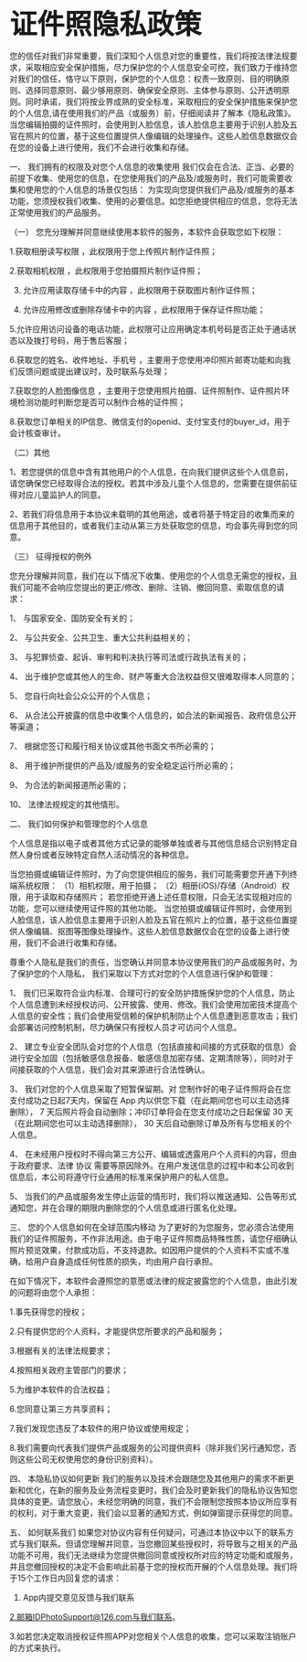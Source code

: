 **<font size=40>证件照隐私政策</font>**

您的信任对我们非常重要，我们深知个人信息对您的重要性，我们将按法律法规要求，采取相应安全保护措施，尽力保护您的个人信息安全可控，我们致力于维持您对我们的信任，恪守以下原则，保护您的个人信息：权责一致原则、目的明确原则、选择同意原则、最少够用原则、确保安全原则、主体参与原则、公开透明原则。同时承诺，我们将按业界成熟的安全标准，采取相应的安全保护措施来保护您的个人信息,请在使用我们的产品（或服务）前，仔细阅读并了解本《隐私政策》。
当您编辑拍摄的证件照时，会使用到人脸信息，该人脸信息主要用于识别人脸及五官在照片的位置，基于这些位置提供人像编辑的处理操作。这些人脸信息数据仅会在您的设备上进行使用，我们不会进行收集和存储。


一、 我们拥有的权限及对您个人信息的收集使用
我们仅会在合法、正当、必要的前提下收集、使用您的信息，在您使用我们的产品及/或服务时，我们可能需要收集和使用您的个人信息的场景仅包括： 为实现向您提供我们产品及/或服务的基本功能，您须授权我们收集、使用的必要信息。如您拒绝提供相应的信息，您将无法正常使用我们的产品服务。

（一） 您充分理解并同意继续使用本软件的服务，本软件会获取您如下权限：

1.获取相册读写权限 ，此权限用于您上传照片制作证件照；

2.获取相机权限 ，此权限用于您拍摄照片制作证件照；

3. 允许应用读取存储卡中的内容 ，此权限用于获取图片制作证件照；

4. 允许应用修改或删除存储卡中的内容 ，此权限用于保存证件照功能；

5.允许应用访问设备的电话功能，此权限可让应用确定本机号码是否正处于通话状态以及拨打号码，用于售后客服；

6.获取您的姓名、收件地址、手机号 ，主要用于您使用冲印照片邮寄功能和向我们反馈问题或提出建议时，及时联系与处理；

7.获取您的人脸图像信息 ，主要用于您使用照片拍摄、证件照制作、证件照片环境检测功能时判断您是否可以制作合格的证件照；

8.获取您订单相关的IP信息、微信支付的openid、支付宝支付的buyer_id，用于会计核查审计。

（二）其他

1、若您提供的信息中含有其他用户的个人信息，在向我们提供这些个人信息前，请您确保您已经取得合法的授权。若其中涉及儿童个人信息的，您需要在提供前征得对应儿童监护人的同意。

2、若我们将信息用于本协议未载明的其他用途，或者将基于特定目的收集而来的信息用于其他目的，或者我们主动从第三方处获取您的信息，均会事先得到您的同意。

（三） 征得授权的例外

您充分理解并同意，我们在以下情况下收集、使用您的个人信息无需您的授权，且我们可能不会响应您提出的更正/修改、删除、注销、撤回同意、索取信息的请求：

1、 与国家安全、国防安全有关的；

2、 与公共安全、公共卫生、重大公共利益相关的；

3、 与犯罪侦查、起诉、审判和判决执行等司法或行政执法有关的；

4、 出于维护您或其他人的生命、财产等重大合法权益但又很难取得本人同意的；

5、 您自行向社会公众公开的个人信息；

6、 从合法公开披露的信息中收集个人信息的，如合法的新闻报告、政府信息公开等渠道；

7、 根据您签订和履行相关协议或其他书面文书所必需的；

8、 用于维护所提供的产品及/或服务的安全稳定运行所必需的；

9、 为合法的新闻报道所必需的；

10、 法律法规规定的其他情形。

二、 我们如何保护和管理您的个人信息

个人信息是指以电子或者其他方式记录的能够单独或者与其他信息结合识别特定自然人身份或者反映特定自然人活动情况的各种信息。

当您拍摄或编辑证件照时，为了向您提供相应的服务，我们可能需要您开通下列终端系统权限：
（1）相机权限，用于拍摄；
（2）相册(iOS)/存储（Android）权限，用于读取和存储照片；
若您拒绝开通上述任意权限，只会无法实现相对应的功能，您可以继续使用证件照的其他功能。
当您拍摄或编辑证件照时，会使用到人脸信息，该人脸信息主要用于识别人脸及五官在照片上的位置，基于这些位置提供人像编辑、抠图等图像处理操作。这些人脸信息数据仅会在您的设备上进行使用，我们不会进行收集和存储。

尊重个人隐私是我们的责任，当您确认并同意本协议使用我们的产品或服务时，为了保护您的个人隐私， 我们采取以下方式对您的个人信息进行保护和管理：

1、 我们已采取符合业内标准、合理可行的安全防护措施保护您的个人信息，防止个人信息遭到未经授权访问、公开披露、使用、修改。我们会使用加密技术提高个人信息的安全性；我们会使用受信赖的保护机制防止个人信息遭到恶意攻击；我们会部署访问控制机制，尽力确保只有授权人员才可访问个人信息。

2、 建立专业安全团队会对您的个人信息（包括直接和间接的方式获取的信息）会进行安全加固（包括敏感信息报备、敏感信息加密存储、定期清除等），同时对于间接获取的个人信息，我们会对其来源进行合法性确认。

3、 我们对您的个人信息采取了短暂保留期。对 您制作好的电子证件照将会在您支付成功之日起7天内，保留在 App 内以供您下载（在此期间您也可以主动选择删除）， 7 天后照片将会自动删除；冲印订单将会在您支付成功之日起保留 30 天（在此期间您也可以主动选择删除）， 30 天后自动删除订单及所有与您相关的个人信息。

4、 在未经用户授权时不得向第三方公开、编辑或透露用户个人资料的内容，但由于政府要求、法律 协议 需要等原因除外。在用户发送信息的过程中和本公司收到信息后，本公司将遵守行业通用的标准来保护用户的私人信息。

5、 当我们的产品或服务发生停止运营的情形时，我们将以推送通知、公告等形式通知您，并在合理的期限内删除您的个人信息或进行匿名化处理。

三、 您的个人信息如何在全球范围内移动
为了更好的为您服务，您必须合法使用我们的证件照服务，不作非法用途。由于电子证件照商品特殊性质，请您仔细确认照片预览效果，付款成功后，不支持退款。如因用户提供的个人资料不实或不准确，给用户自身造成任何性质的损失，均由用户自行承担。

在如下情况下，本软件会遵照您的意愿或法律的规定披露您的个人信息，由此引发的问题将由您个人承担：

1.事先获得您的授权；

2.只有提供您的个人资料，才能提供您所要求的产品和服务；

3.根据有关的法律法规要求；

4.按照相关政府主管部门的要求；

5.为维护本软件的合法权益；

6.您同意让第三方共享资料；

7.我们发现您违反了本软件的用户协议或使用规定；

8.我们需要向代表我们提供产品或服务的公司提供资料（除非我们另行通知您，否则这些公司无权使用您的身份识别资料）。

四、 本隐私协议如何更新
我们的服务以及技术会跟随您及其他用户的需求不断更新和优化，在新的服务及业务流程变更时，我们会及时更新我们的隐私协议告知您具体的变更。请您放心，未经您明确的同意，我们不会限制您按照本协议所应享有的权利，对于重大变更，我们会以显著的通知方式，例如弹窗提示获得您的同意。

五、 如何联系我们
如果您对协议内容有任何疑问，可通过本协议中以下的联系方式与我们联系。但请您理解并同意，当您撤回某些授权时，将导致与之相关的产品功能不可用，我们无法继续为您提供撤回同意或授权所对应的特定功能和或服务，并且您撤回授权的决定不会影响此前基于您的授权而开展的个人信息处理。我们将于15个工作日内回复您的请求：

1. App内提交意见反馈与我们联系

2.邮箱IDPhotoSupport@126.com与我们联系。

3.如若您决定取消授权证件照APP对您相关个人信息的收集，您可以采取注销账户的方式来执行。


 
